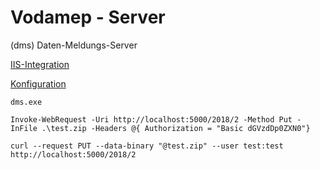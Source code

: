 # Vodamep - Server

(dms) Daten-Meldungs-Server

[IIS-Integration](./web.config)

[Konfiguration](./appsettings.json)


```
dms.exe
```


```
Invoke-WebRequest -Uri http://localhost:5000/2018/2 -Method Put -InFile .\test.zip -Headers @{ Authorization = "Basic dGVzdDp0ZXN0"}

```

```
curl --request PUT --data-binary "@test.zip" --user test:test http://localhost:5000/2018/2
```



